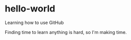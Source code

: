 # hello-world
Learning how to use GitHub

Finding time to learn anything is hard, so I'm making time. 
